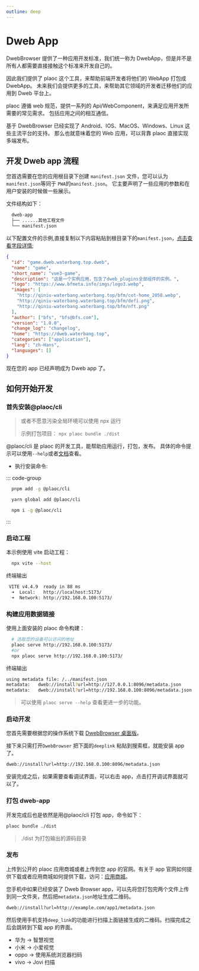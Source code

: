 ```yaml
---
outline: deep
---
```


# Dweb App

DwebBrowser 提供了一种应用开发标准，我们统一称为 DwebApp，但是并不是所有人都需要直接接触这个标准来开发自己的。

因此我们提供了 plaoc 这个工具，来帮助前端开发者将他们的 WebApp 打包成 DwebApp。
未来我们会提供更多的工具，来帮助其它领域的开发者迁移他们的应用到 Dweb 平台上。

plaoc 遵循 web 规范，提供一系列的 Api/WebComponent，来满足应用开发所需要的常见需求。
包括应用之间的相互通信。

基于 DwebBrowser 已经实现了 Android、IOS、MacOS、Windows、Linux 这些主流平台的支持。
那么也就意味着您的 Web 应用，可以背靠 plaoc 直接实现多端发布。

## 开发 Dweb app 流程

您首选需要在您的应用根目录下创建 `manifest.json` 文件，您可以认为`manifest.json`等同于 `PWA`的`manifest.json`。
它主要声明了一些应用的参数和在用户安装的时候做一些展示。

文件结构如下：

```bash
  dweb-app
  ├── ......其他工程文件
  └── manifest.json
```

以下配置文件的示例,直接复制以下内容粘贴到根目录下的`manifest.json`，[点击查看字段详情](./manifest.md);

```json
{
  "id": "game.dweb.waterbang.top.dweb",
  "name": "game",
  "short_name": "vue3-game",
  "description": "这是一个实例应用，包含了dweb_plugins全部组件的实例。",
  "logo": "https://www.bfmeta.info/imgs/logo3.webp",
  "images": [
    "http://qiniu-waterbang.waterbang.top/bfm/cot-home_2058.webp",
    "http://qiniu-waterbang.waterbang.top/bfm/defi.png",
    "http://qiniu-waterbang.waterbang.top/bfm/nft.png"
  ],
  "author": ["bfs", "bfs@bfs.com"],
  "version": "1.0.0",
  "change_log": "changelog",
  "home": "https://dweb.waterbang.top",
  "categories": ["application"],
  "lang": "zh-Hans",
  "languages": []
}
```

现在您的 app 已经声明成为 Dweb app 了。

## 如何开始开发

### 首先安装@plaoc/cli

> 或者不愿意污染全局环境可以使用 npx 运行
>
> 示例打包项目： `npx plaoc bundle ./dist`

@plaoc/cli 是 plaoc 的开发工具，能帮助应用运行，打包，发布。
具体的命令提示可以使用`--help`或者[文档](./cli.md)查看。

- 执行安装命令:

::: code-group

```bash [PNPM]
  pnpm add -g @plaoc/cli
```

```bash [YARN]
  yarn global add @plaoc/cli
```

```bash [NPM]
  npm i -g @plaoc/cli
```

:::

### 启动工程

本示例使用 vite 启动工程：

```bash
  npx vite --host
```

终端输出

```bash
 VITE v4.4.9  ready in 88 ms
  ➜  Local:   http://localhost:5173/
  ➜  Network: http://192.168.0.100:5173/
```

### 构建应用数据链接

使用上面安装的 plaoc 命令构建：

```bash
  # 选取您的设备可以访问的地址
  plaoc serve http://192.168.0.100:5173/
  #or
  npx plaoc serve http://192.168.0.100:5173/
```

终端输出

```bash
using metadata file: /../manifest.json
metadata: 	dweb://install?url=http://127.0.0.1:8096/metadata.json
metadata: 	dweb://install?url=http://192.168.0.100:8096/metadata.json
```

> 可以使用 `plaoc serve --help` 查看更进一步的功能。

### 启动开发

您首先需要根据您的操作系统下载 [DwebBrowser 桌面版](https://github.com/BioforestChain/dweb_browser/releases)。

接下来只需打开`DwebBrowser` 把下面的`deeplink` 粘贴到搜索框，就能安装 app 了。

```bash
dweb://install?url=http://192.168.0.100:8096/metadata.json
```

安装完成之后，如果需要查看调试界面，可以右击 app，点击打开调试界面就可以了。

### 打包 dweb-app

开发完成后也是依然是用@plaoc/cli 打包 app，命令如下：

```bash
plaoc bundle ./dist
```

> ./dist 为打包输出的源码目录

### 发布

上传到公开的 plaoc 应用商城或者上传到您 app 的官网。有关于 app 官网如何提供下载或者应用商城如何提供下载，访问：[应用商城](./app-store.md)。

您手机中如果已经安装了 Dweb Browser app，可以先将您打包完两个文件上传到同一文件夹，然后把`metadata.json`地址生成二维码。

```bash
dweb://install?url=http://example.com/app1/metadata.json
```

然后使用手机支持`deep_link`的功能进行扫描上面链接生成的二维码。扫描完成之后会跳转到下载 app 的界面。

- 华为 -> 智慧视觉
- 小米 -> 小爱视觉
- oppo -> 使用系统浏览器扫码
- vivo -> Jovi 扫描
